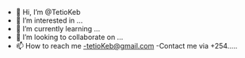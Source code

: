- 👋 Hi, I’m @TetioKeb
- 👀 I’m interested in ...
- 🌱 I’m currently learning ...
- 💞️ I’m looking to collaborate on ...
- 📫 How to reach me -tetioKeb@gmail.com
-Contact me via +254.....

<!---
TetioKeb/TetioKeb is a ✨ special ✨ repository because its `README.md` (this file) appears on your GitHub profile.
You can click the Preview link to take a look at your changes.
--->
